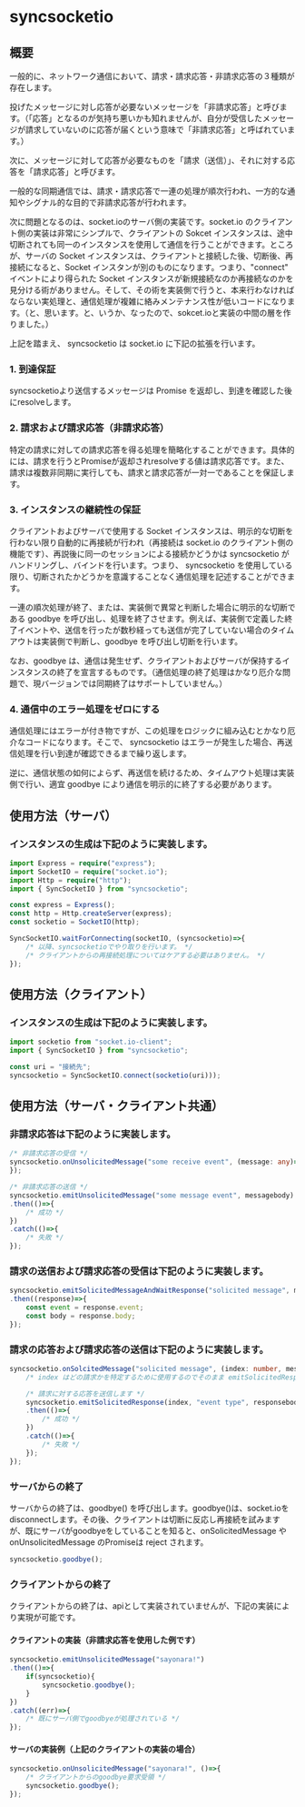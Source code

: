 # syncsocketio

## 概要

一般的に、ネットワーク通信において、請求・請求応答・非請求応答の３種類が存在します。

投げたメッセージに対し応答が必要ないメッセージを「非請求応答」と呼びます。（「応答」となるのが気持ち悪いかも知れませんが、自分が受信したメッセージが請求していないのに応答が届くという意味で「非請求応答」と呼ばれています。）

次に、メッセージに対して応答が必要なものを「請求（送信）」、それに対する応答を「請求応答」と呼びます。

一般的な同期通信では、請求・請求応答で一連の処理が順次行われ、一方的な通知やシグナル的な目的で非請求応答が行われます。

次に問題となるのは、socket.ioのサーバ側の実装です。socket.io のクライアント側の実装は非常にシンプルで、クライアントの Sokcet インスタンスは、途中切断されても同一のインスタンスを使用して通信を行うことができます。ところが、サーバの Socket インスタンスは、クライアントと接続した後、切断後、再接続になると、Socket インスタンが別のものになります。つまり、"connect" イベントにより得られた Socket インスタンスが新規接続なのか再接続なのかを見分ける術がありません。そして、その術を実装側で行うと、本来行わなければならない実処理と、通信処理が複雑に絡みメンテナンス性が低いコードになります。（と、思います。と、いうか、なったので、sokcet.ioと実装の中間の層を作りました。）

上記を踏まえ、 syncsocketio は socket.io に下記の拡張を行います。

### 1. 到達保証

syncsocketioより送信するメッセージは Promise を返却し、到達を確認した後にresolveします。

### 2. 請求および請求応答（非請求応答）

特定の請求に対しての請求応答を得る処理を簡略化することができます。具体的には、請求を行うとPromiseが返却されresolveする値は請求応答です。また、請求は複数非同期に実行しても、請求と請求応答が一対一であることを保証します。

### 3. インスタンスの継続性の保証

クライアントおよびサーバで使用する Socket インスタンスは、明示的な切断を行わない限り自動的に再接続が行われ（再接続は socket.io のクライアント側の機能です）、再説後に同一のセッションによる接続かどうかは syncsocketio がハンドリングし、バインドを行います。つまり、 syncsocketio を使用している限り、切断されたかどうかを意識することなく通信処理を記述することができます。

一連の順次処理が終了、または、実装側で異常と判断した場合に明示的な切断である goodbye を呼び出し、処理を終了させます。例えば、実装側で定義した終了イベントや、送信を行ったが数秒経っても送信が完了していない場合のタイムアウトは実装側で判断し、goodbye を呼び出し切断を行います。

なお、goodbye は、通信は発生せず、クライアントおよびサーバが保持するインスタンスの終了を宣言するものです。（通信処理の終了処理はかなり厄介な問題で、現バージョンでは同期終了はサポートしていません。）

### 4. 通信中のエラー処理をゼロにする

通信処理にはエラーが付き物ですが、この処理をロジックに組み込むとかなり厄介なコードになります。そこで、 syncsocketio はエラーが発生した場合、再送信処理を行い到達が確認できるまで繰り返します。

逆に、通信状態の如何によらず、再送信を続けるため、タイムアウト処理は実装側で行い、適宜 goodbye により通信を明示的に終了する必要があります。


## 使用方法（サーバ）

### インスタンスの生成は下記のように実装します。
```typescript
import Express = require("express");
import SocketIO = require("socket.io");
import Http = require("http");
import { SyncSocketIO } from "syncsocketio";

const express = Express();
const http = Http.createServer(express);
const socketio = SocketIO(http);

SyncSocketIO.waitForConnecting(socketIO, (syncsocketio)=>{
    /* 以降、syncsocketioでやり取りを行います。 */
    /* クライアントからの再接続処理についてはケアする必要はありません。 */
});
```

## 使用方法（クライアント）
### インスタンスの生成は下記のように実装します。
```typescript
import socketio from "socket.io-client";
import { SyncSocketIO } from "syncsocketio";

const uri = "接続先";
syncsocketio = SyncSocketIO.connect(socketio(uri)));
```

## 使用方法（サーバ・クライアント共通）

### 非請求応答は下記のように実装します。
```typescript
/* 非請求応答の受信 */
syncsocketio.onUnsolicitedMessage("some receive event", (message: any)=>{
});

/* 非請求応答の送信 */
syncsocketio.emitUnsolicitedMessage("some message event", messagebody)
.then(()=>{
    /* 成功 */
})
.catch(()=>{
    /* 失敗 */
});
```

### 請求の送信および請求応答の受信は下記のように実装します。
```typescript
syncsocketio.emitSolicitedMessageAndWaitResponse("solicited message", messagebody)
.then((response)=>{
    const event = response.event;
    const body = response.body;
});
```

### 請求の応答および請求応答の送信は下記のように実装します。
```typescript
syncsocketio.onSolcitedMessage("solicited message", (index: number, messagebody: any) => {
    /* index はどの請求かを特定するために使用するのでそのまま emitSolicitedResponse() に渡してください */

    /* 請求に対する応答を送信します */
    syncsocketio.emitSolicitedResponse(index, "event type", responsebody)
    .then(()=>{
        /* 成功 */
    })
    .catch(()=>{
        /* 失敗 */
    });
});
```

### サーバからの終了
サーバからの終了は、goodbye() を呼び出します。goodbye()は、socket.ioをdisconnectします。その後、クライアントは切断に反応し再接続を試みますが、既にサーバがgoodbyeをしていることを知ると、onSolicitedMessage や onUnsolicitedMessage のPromiseは reject されます。

```typescript
syncsocketio.goodbye();
```

### クライアントからの終了
クライアントからの終了は、apiとして実装されていませんが、下記の実装により実現が可能です。

#### クライアントの実装（非請求応答を使用した例です）
```typescript
syncsocketio.emitUnsolicitedMessage("sayonara!")
.then(()=>{
    if(syncsocketio){
        syncsocketio.goodbye();
    }
})
.catch((err)=>{
    /* 既にサーバ側でgoodbyeが処理されている */
});
```

#### サーバの実装例（上記のクライアントの実装の場合）
```typescript
syncsocketio.onUnsolicitedMessage("sayonara!", ()=>{
    /* クライアントからのgoodbye要求受領 */
    syncsocketio.goodbye();
});
```
